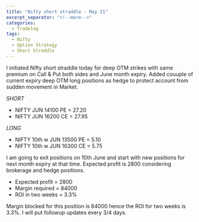 ```yaml
---
title: "Nifty short straddle - May 21"
excerpt_separator: "<!--more-->"
categories:
  - Tradelog
tags:
  - Nifty
  - Option Strategy
  - Short Straddle
---
```


I initiated Nifty short straddle today for deep OTM strikes with same premium on Call & Put both sides and June month expiry. Added couuple of current expiry deep OTM long positions as hedge to protect account from sudden movement in Market.

*SHORT*

- NIFTY JUN 14100 PE = 27.20
- NIFTY JUN 16200 CE = 27.95

*LONG* 

- NIFTY 10th w JUN 13500 PE = 5.10
- NIFTY 10th w JUN 16300 CE = 5.75

I am going to exit positions on 10th June and start with new positions for next month expiry at that time. Expected profit is 2800 considering brokerage and hedge positions.

- Expected profit = 2800
- Margin required = 84000
- ROI in two weeks = 3.3%

Margin blocked for this position is 84000 hence the ROI for two weeks is 3.3%. I will put followup updates every 3/4 days.